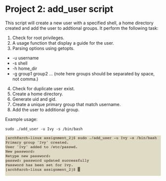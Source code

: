 # Project 2: add_user script
This script will create a new user with a specified shell, a home directory created and add the user to addtional groups. It perform the following task:
1. Check for root privileges.
2. A usage function that display a guide for the user.
3. Parsing options using getopts.
 - -u username
 - -s shell
 - -h home_dir
 - -g group1 group2 ... (note here groups should be separated by space, not comma.) 
 4. Check for duplicate user exist.
 5. Create a home directory.
 5. Generate uid and gid.
 6. Create a unique primary group that match username.
 7. Add the user to additional group.

Example usage:
```
sudo ./add_user -u Ivy -s /bin/bash
```
![user](assets/user.png)







